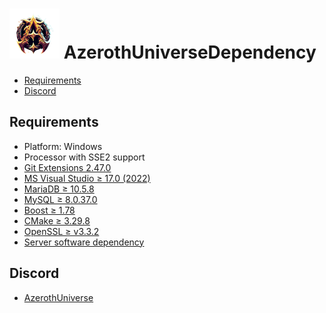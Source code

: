 # ![logo](AzerothUniverse.png) AzerothUniverseDependency

* [Requirements](#requirements)
* [Discord](#discord)

## Requirements

+ Platform: Windows
+ Processor with SSE2 support
+ [Git Extensions 2.47.0](https://github.com/AzerothUniverseCore/AzerothUniverseDependency/blob/main/Dependency/server_software/Git/Git-2.47.0-64-bit.exe)
+ [MS Visual Studio ≥ 17.0 (2022)](https://github.com/AzerothUniverseCore/AzerothUniverseDependency/blob/main/Dependency/server_software/VisualStudio/VisualStudioSetup.exe)
+ [MariaDB ≥ 10.5.8](https://github.com/AzerothUniverseCore/AzerothUniverseDependency/blob/main/Dependency/server_software/MariaDB/mariadb-10.5.8-winx64.msi)
+ [MySQL ≥ 8.0.37.0](https://github.com/AzerothUniverseCore/AzerothUniverseDependency/releases/tag/mysql-8.0.37.0)
+ [Boost ≥ 1.78](https://github.com/AzerothUniverseCore/AzerothUniverseDependency/releases/tag/boost_1_78_0)
+ [CMake ≥ 3.29.8](https://github.com/AzerothUniverseCore/AzerothUniverseDependency/blob/main/Dependency/server_software/CMake/cmake-3.29.8-windows-x86_64.msi)
+ [OpenSSL ≥ v3.3.2](https://github.com/AzerothUniverseCore/AzerothUniverseDependency/releases/tag/Win64OpenSSL-3_3_0)
+ [Server software dependency](https://github.com/AzerothUniverseCore/AzerothUniverseDependency/tree/main/Dependency/server_software)

## Discord

+ [AzerothUniverse](https://discord.gg/9kfczSTdWk)

